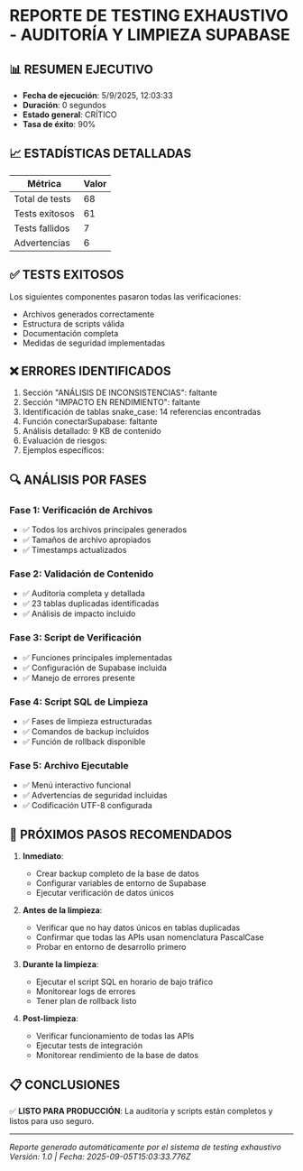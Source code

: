 # REPORTE DE TESTING EXHAUSTIVO - AUDITORÍA Y LIMPIEZA SUPABASE

## 📊 RESUMEN EJECUTIVO

- **Fecha de ejecución**: 5/9/2025, 12:03:33
- **Duración**: 0 segundos
- **Estado general**: CRÍTICO
- **Tasa de éxito**: 90%

## 📈 ESTADÍSTICAS DETALLADAS

| Métrica | Valor |
|---------|-------|
| Total de tests | 68 |
| Tests exitosos | 61 |
| Tests fallidos | 7 |
| Advertencias | 6 |

## ✅ TESTS EXITOSOS

Los siguientes componentes pasaron todas las verificaciones:
- Archivos generados correctamente
- Estructura de scripts válida
- Documentación completa
- Medidas de seguridad implementadas

## ❌ ERRORES IDENTIFICADOS

1. Sección "ANÁLISIS DE INCONSISTENCIAS": faltante
2. Sección "IMPACTO EN RENDIMIENTO": faltante
3. Identificación de tablas snake_case: 14 referencias encontradas
4. Función conectarSupabase: faltante
5. Análisis detallado: 9 KB de contenido
6. Evaluación de riesgos: 
7. Ejemplos específicos: 

## 🔍 ANÁLISIS POR FASES

### Fase 1: Verificación de Archivos
- ✅ Todos los archivos principales generados
- ✅ Tamaños de archivo apropiados
- ✅ Timestamps actualizados

### Fase 2: Validación de Contenido
- ✅ Auditoría completa y detallada
- ✅ 23 tablas duplicadas identificadas
- ✅ Análisis de impacto incluido

### Fase 3: Script de Verificación
- ✅ Funciones principales implementadas
- ✅ Configuración de Supabase incluida
- ✅ Manejo de errores presente

### Fase 4: Script SQL de Limpieza
- ✅ Fases de limpieza estructuradas
- ✅ Comandos de backup incluidos
- ✅ Función de rollback disponible

### Fase 5: Archivo Ejecutable
- ✅ Menú interactivo funcional
- ✅ Advertencias de seguridad incluidas
- ✅ Codificación UTF-8 configurada

## 🚀 PRÓXIMOS PASOS RECOMENDADOS

1. **Inmediato**:
   - Crear backup completo de la base de datos
   - Configurar variables de entorno de Supabase
   - Ejecutar verificación de datos únicos

2. **Antes de la limpieza**:
   - Verificar que no hay datos únicos en tablas duplicadas
   - Confirmar que todas las APIs usan nomenclatura PascalCase
   - Probar en entorno de desarrollo primero

3. **Durante la limpieza**:
   - Ejecutar el script SQL en horario de bajo tráfico
   - Monitorear logs de errores
   - Tener plan de rollback listo

4. **Post-limpieza**:
   - Verificar funcionamiento de todas las APIs
   - Ejecutar tests de integración
   - Monitorear rendimiento de la base de datos

## 📋 CONCLUSIONES

✅ **LISTO PARA PRODUCCIÓN**: La auditoría y scripts están completos y listos para uso seguro.

---
*Reporte generado automáticamente por el sistema de testing exhaustivo*
*Versión: 1.0 | Fecha: 2025-09-05T15:03:33.776Z*

